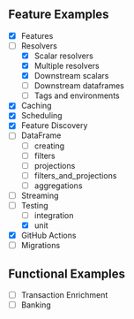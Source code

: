 ## Feature Examples
- [x] Features
- [ ] Resolvers
  - [x] Scalar resolvers
  - [x] Multiple resolvers
  - [x] Downstream scalars
  - [ ] Downstream dataframes
  - [ ] Tags and environments
- [x] Caching
- [x] Scheduling
- [x] Feature Discovery
- [ ] DataFrame
  - [ ] creating
  - [ ] filters
  - [ ] projections
  - [ ] filters_and_projections
  - [ ] aggregations
- [ ] Streaming
- [ ] Testing
  - [ ] integration
  - [x] unit
- [x] GitHub Actions
- [ ] Migrations

## Functional Examples
- [ ] Transaction Enrichment
- [ ] Banking
